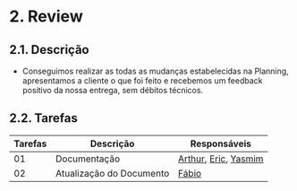 # 2. Review


## 2.1. Descrição
<!-- descrever de forma geral o objetivo da sprint -->
* Conseguimos realizar as todas as mudanças estabelecidas na Planning, apresentamos a cliente o que foi feito e recebemos um feedback positivo da nossa entrega, sem débitos técnicos.

## 2.2. Tarefas
<!-- descrever as issues que definimos para essa sprint e alocar um responsavel por ela -->
Tarefas | Descrição | Responsáveis
------ | --------- | -----------
01 | Documentação | [Arthur](https://github.com/Arthrok), [Eric](https://github.com/ericbky), [Yasmim](https://github.com/yaskisoba)
02 | Atualização do Documento | [Fábio](https://github.com/fabioaletorres)
